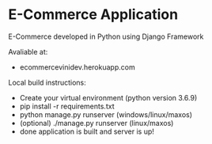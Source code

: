 # E-Commerce Application
E-Commerce developed in Python using Django Framework

Avaliable at:

* ecommercevinidev.herokuapp.com

Local build instructions:

* Create your virtual environment (python version 3.6.9)
* pip install -r requirements.txt
* python manage.py runserver (windows/linux/maxos)
* (optional) ./manage.py runserver (linux/maxos)
* done application is built and server is up!
